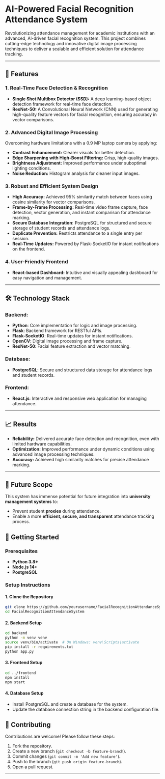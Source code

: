# AI-Powered Facial Recognition Attendance System

Revolutionizing attendance management for academic institutions with an advanced, AI-driven facial recognition system. This project combines cutting-edge technology and innovative digital image processing techniques to deliver a scalable and efficient solution for attendance tracking.

---

## 🚀 Features

### 1. Real-Time Face Detection & Recognition
- **Single Shot Multibox Detector (SSD):** A deep learning-based object detection framework for real-time face detection.
- **ResNet-50:** A Convolutional Neural Network (CNN) used for generating high-quality feature vectors for facial recognition, ensuring accuracy in vector comparisons.

### 2. Advanced Digital Image Processing
Overcoming hardware limitations with a 0.9 MP laptop camera by applying:
- **Contrast Enhancement:** Clearer visuals for better detection.
- **Edge Sharpening with High-Boost Filtering:** Crisp, high-quality images.
- **Brightness Adjustment:** Improved performance under suboptimal lighting conditions.
- **Noise Reduction:** Histogram analysis for cleaner input images.

### 3. Robust and Efficient System Design
- **High Accuracy:** Achieved 95% similarity match between faces using cosine similarity for vector comparisons.
- **Frame-by-Frame Processing:** Real-time video frame capture, face detection, vector generation, and instant comparison for attendance marking.
- **Secure Database Integration:** PostgreSQL for structured and secure storage of student records and attendance logs.
- **Duplicate Prevention:** Restricts attendance to a single entry per session.
- **Real-Time Updates:** Powered by Flask-SocketIO for instant notifications on the frontend.

### 4. User-Friendly Frontend
- **React-based Dashboard:** Intuitive and visually appealing dashboard for easy navigation and management.

---

## 🛠️ Technology Stack

### Backend:
- **Python**: Core implementation for logic and image processing.
- **Flask**: Backend framework for RESTful APIs.
- **Flask-SocketIO**: Real-time updates for instant notifications.
- **OpenCV**: Digital image processing and frame capture.
- **ResNet-50**: Facial feature extraction and vector matching.

### Database:
- **PostgreSQL**: Secure and structured data storage for attendance logs and student records.

### Frontend:
- **React.js**: Interactive and responsive web application for managing attendance.

---

## 📈 Results
- **Reliability:** Delivered accurate face detection and recognition, even with limited hardware capabilities.
- **Optimization:** Improved performance under dynamic conditions using advanced image processing techniques.
- **Accuracy:** Achieved high similarity matches for precise attendance marking.

---

## 🌟 Future Scope
This system has immense potential for future integration into **university management systems** to:
- Prevent student **proxies** during attendance.
- Enable a more **efficient, secure, and transparent** attendance tracking process.

## 🚀 Getting Started

### Prerequisites
- **Python 3.8+**
- **Node.js 14+**
- **PostgreSQL**

### Setup Instructions

#### 1. Clone the Repository
```bash
git clone https://github.com/yourusername/FacialRecognitionAttendanceSystem.git
cd FacialRecognitionAttendanceSystem
```

#### 2. Backend Setup
```bash
cd backend
python -m venv venv
source venv/bin/activate  # On Windows: venv\Scripts\activate
pip install -r requirements.txt
python app.py
```

#### 3. Frontend Setup
```bash
cd ../frontend
npm install
npm start
```

#### 4. Database Setup
- Install PostgreSQL and create a database for the system.
- Update the database connection string in the backend configuration file.

## 🤝 Contributing
Contributions are welcome! Please follow these steps:
1. Fork the repository.
2. Create a new branch (`git checkout -b feature-branch`).
3. Commit changes (`git commit -m 'Add new feature'`).
4. Push to the branch (`git push origin feature-branch`).
5. Open a pull request.

---
